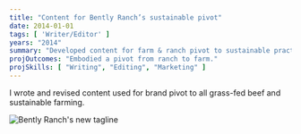 ```yaml
---
title: "Content for Bently Ranch’s sustainable pivot"
date: 2014-01-01
tags: [ 'Writer/Editor' ]
years: "2014"
summary: "Developed content for farm & ranch pivot to sustainable practices."
projOutcomes: "Embodied a pivot from ranch to farm."
projSkills: [ "Writing", "Editing", "Marketing" ]
---
```


I wrote and revised content used for brand pivot to all grass-fed beef and sustainable farming. 

![Bently Ranch's new tagline](/bently-ranch-sample.webp)
